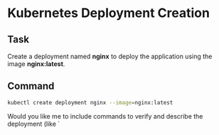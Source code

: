 # Kubernetes Deployment Creation

## Task
Create a deployment named **nginx** to deploy the application using the image **nginx:latest**.

## Command
```bash
kubectl create deployment nginx --image=nginx:latest
```

Would you like me to include commands to verify and describe the deployment (like `
